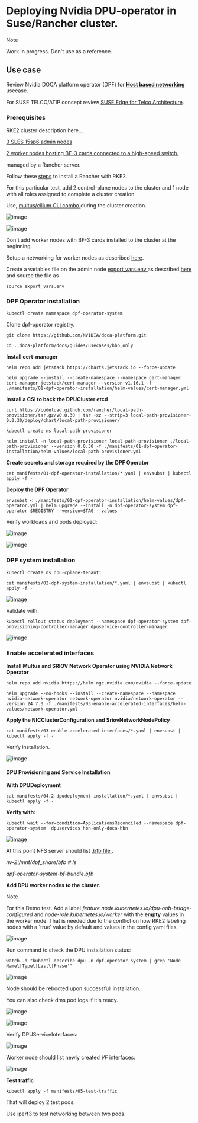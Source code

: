 # Deploying Nvidia DPU-operator in Suse/Rancher cluster.

> [!NOTE]
> Work in progress. Don't use as a reference.
> 

## Use case

Review Nvidia DOCA platform operator (DPF) for [**Host based networking**](https://github.com/NVIDIA/doca-platform/tree/release-v25.1/docs/guides/usecases/hbn_only#deploy-test-pods) usecase.

For SUSE TELCO/ATIP concept review [SUSE Edge for Telco Architecture](https://documentation.suse.com/suse-edge/3.2/single-html/edge/#atip-architecture).

### Prerequisites ###

RKE2 cluster description here...

<diagram>

<ins> 3 SLES 15sp6 admin nodes </ins> 

<ins> 2 worker nodes hosting BF-3 cards connected to a high-speed switch. </ins> 

managed by a Rancher server.

Follow these [steps](https://github.com/alex-isv/solutions-engineering/blob/main/Rancher/RKE2_cluster_deployment.md) to install a Rancher with RKE2.

For this particular test, add 2 control-plane nodes to the cluster and 1 node with all roles assigned to complete a cluster creation.

Use, <ins> multus/cilium CLI combo </ins> during the cluster creation.

![image](https://github.com/user-attachments/assets/e22172e5-3005-42b9-bab5-95c917063cd3)



![image](https://github.com/user-attachments/assets/5dfa95f1-6a71-4a31-95e3-85b8e6fe023c)


Don't add worker nodes with BF-3 cards installed to the cluster at the beginning.

Setup a networking for worker nodes as described [here](https://github.com/NVIDIA/doca-platform/blob/release-v25.1/docs/guides/usecases/host-network-configuration-prerequisite.md).

Create a variables file on the admin node <ins> export_vars.env </ins> as described [here](https://github.com/NVIDIA/doca-platform/tree/release-v25.1/docs/guides/usecases/hbn_only#0-required-variables) and source the file as

````
source export_vars.env
````

### DPF Operator installation

````
kubectl create namespace dpf-operator-system
````

Clone dpf-operator registry.

````
git clone https://github.com/NVIDIA/doca-platform.git
````

````
cd ..doca-platform/docs/guides/usecases/hbn_only
````

**Install cert-manager**

````
helm repo add jetstack https://charts.jetstack.io --force-update
````


````
helm upgrade --install --create-namespace --namespace cert-manager cert-manager jetstack/cert-manager --version v1.16.1 -f ./manifests/01-dpf-operator-installation/helm-values/cert-manager.yml
````

**Install a CSI to back the DPUCluster etcd**

````
curl https://codeload.github.com/rancher/local-path-provisioner/tar.gz/v0.0.30 | tar -xz --strip=3 local-path-provisioner-0.0.30/deploy/chart/local-path-provisioner/

kubectl create ns local-path-provisioner

helm install -n local-path-provisioner local-path-provisioner ./local-path-provisioner --version 0.0.30 -f ./manifests/01-dpf-operator-installation/helm-values/local-path-provisioner.yml
````

**Create secrets and storage required by the DPF Operator**

````
cat manifests/01-dpf-operator-installation/*.yaml | envsubst | kubectl apply -f -
````

**Deploy the DPF Operator**

````
envsubst < ./manifests/01-dpf-operator-installation/helm-values/dpf-operator.yml | helm upgrade --install -n dpf-operator-system dpf-operator $REGISTRY --version=$TAG --values -
````

Verify workloads and pods deployed:


![image](https://github.com/user-attachments/assets/fedb3529-78a0-4fda-8d65-7a58acdeb077)




![image](https://github.com/user-attachments/assets/85b4546b-532d-42a1-b1e5-ab12947a3722)


### DPF system installation



````
kubectl create ns dpu-cplane-tenant1

cat manifests/02-dpf-system-installation/*.yaml | envsubst | kubectl apply -f -
````


![image](https://github.com/user-attachments/assets/8badbb61-07d7-40fe-b3d8-ac00c53f216c)


Validate with:

````
kubectl rollout status deployment --namespace dpf-operator-system dpf-provisioning-controller-manager dpuservice-controller-manager

````


![image](https://github.com/user-attachments/assets/9b0a7781-fd3c-453c-bbab-22ab32faaad8)



### Enable accelerated interfaces

**Install Multus and SRIOV Network Operator using NVIDIA Network Operator**

````
helm repo add nvidia https://helm.ngc.nvidia.com/nvidia --force-update

helm upgrade --no-hooks --install --create-namespace --namespace nvidia-network-operator network-operator nvidia/network-operator --version 24.7.0 -f ./manifests/03-enable-accelerated-interfaces/helm-values/network-operator.yml
````

**Apply the NICClusterConfiguration and SriovNetworkNodePolicy**

````
cat manifests/03-enable-accelerated-interfaces/*.yaml | envsubst | kubectl apply -f -
````

Verify installation.

![image](https://github.com/user-attachments/assets/1d634722-0c0e-4f50-91ad-a5738f548f13)


#### DPU Provisioning and Service Installation

**With DPUDeployment**

````
cat manifests/04.2-dpudeployment-installation/*.yaml | envsubst | kubectl apply -f -
````

**Verify with:**

````
kubectl wait --for=condition=ApplicationsReconciled --namespace dpf-operator-system  dpuservices hbn-only-doca-hbn
````

![image](https://github.com/user-attachments/assets/9b2b7468-9dd2-488c-b595-b37228789a1a)

At this point NFS server should list <ins> .bfb file </ins>.

*nv-2:/mnt/dpf_share/bfb # ls*
  
*dpf-operator-system-bf-bundle.bfb*




**Add DPU worker nodes to the cluster.**

> [!NOTE]
> For this Demo test.
> Add a label *feature.node.kubernetes.io/dpu-oob-bridge-configured*
> and *node-role.kubernetes.io/worker* with the **empty** values in the worker node.
> That is needed due to the conflict on how RKE2 labeling nodes with a 'true' value by default and values in the config yaml files.

![image](https://github.com/user-attachments/assets/b4cb883b-fd9f-44d6-9045-f091b8890762)


Run command to check the DPU installation status:

````
watch -d "kubectl describe dpu -n dpf-operator-system | grep 'Node Name\|Type\|Last\|Phase'"

````


![image](https://github.com/user-attachments/assets/417d9302-8db6-44c3-be35-5f37789b7c49)

Node should be rebooted upon successfull installation.

You can also check dms pod logs if it's ready.

![image](https://github.com/user-attachments/assets/792c9857-5859-4a63-ac30-8cf0891e8b4a)


![image](https://github.com/user-attachments/assets/5445bbbd-3131-4192-987b-af2727bd5a9b)

Verify DPUServiceInterfaces:

![image](https://github.com/user-attachments/assets/8e1a5c02-627b-4f7a-bd48-188f7888e859)

Worker node should list newly created *VF* interfaces:

![image](https://github.com/user-attachments/assets/cea6534d-64dc-47d4-83d8-6d654e765838)


**Test traffic**

````
kubectl apply -f manifests/05-test-traffic
````

That will deploy 2 test pods.

Use iperf3 to test networking between two pods.


